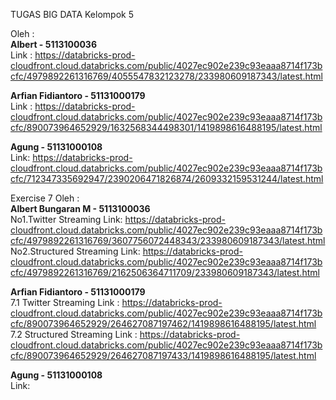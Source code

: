 TUGAS BIG DATA
Kelompok 5  

Oleh : <br />
<b>Albert                     -  5113100036 </b><br />
Link :  https://databricks-prod-cloudfront.cloud.databricks.com/public/4027ec902e239c93eaaa8714f173bcfc/4979892261316769/4055547832123278/233980609187343/latest.html<br />

<b>Arfian Fidiantoro          -  51131000179</b><br />
Link : https://databricks-prod-cloudfront.cloud.databricks.com/public/4027ec902e239c93eaaa8714f173bcfc/890073964652929/1632568344498301/1419898616488195/latest.html

<b>Agung                      -  51131000108</b><br />
Link: https://databricks-prod-cloudfront.cloud.databricks.com/public/4027ec902e239c93eaaa8714f173bcfc/712347335692947/2390206471826874/2609332159531244/latest.html


Exercise 7
Oleh : <br />
<b>Albert Bungaran M            -  5113100036 </b><br />
No1.Twitter Streaming 
Link: https://databricks-prod-cloudfront.cloud.databricks.com/public/4027ec902e239c93eaaa8714f173bcfc/4979892261316769/3607756072448343/233980609187343/latest.html<br />
No2.Structured Streaming 
Link: https://databricks-prod-cloudfront.cloud.databricks.com/public/4027ec902e239c93eaaa8714f173bcfc/4979892261316769/2162506364711709/233980609187343/latest.html
<br />

<b>Arfian Fidiantoro            -  51131000179</b><br />
7.1 Twitter Streaming
Link  : https://databricks-prod-cloudfront.cloud.databricks.com/public/4027ec902e239c93eaaa8714f173bcfc/890073964652929/264627087197462/1419898616488195/latest.html<br />
7.2 Structured Streaming
Link  : https://databricks-prod-cloudfront.cloud.databricks.com/public/4027ec902e239c93eaaa8714f173bcfc/890073964652929/264627087197433/1419898616488195/latest.html<br />

<b>Agung                        -  51131000108</b><br />
Link:
